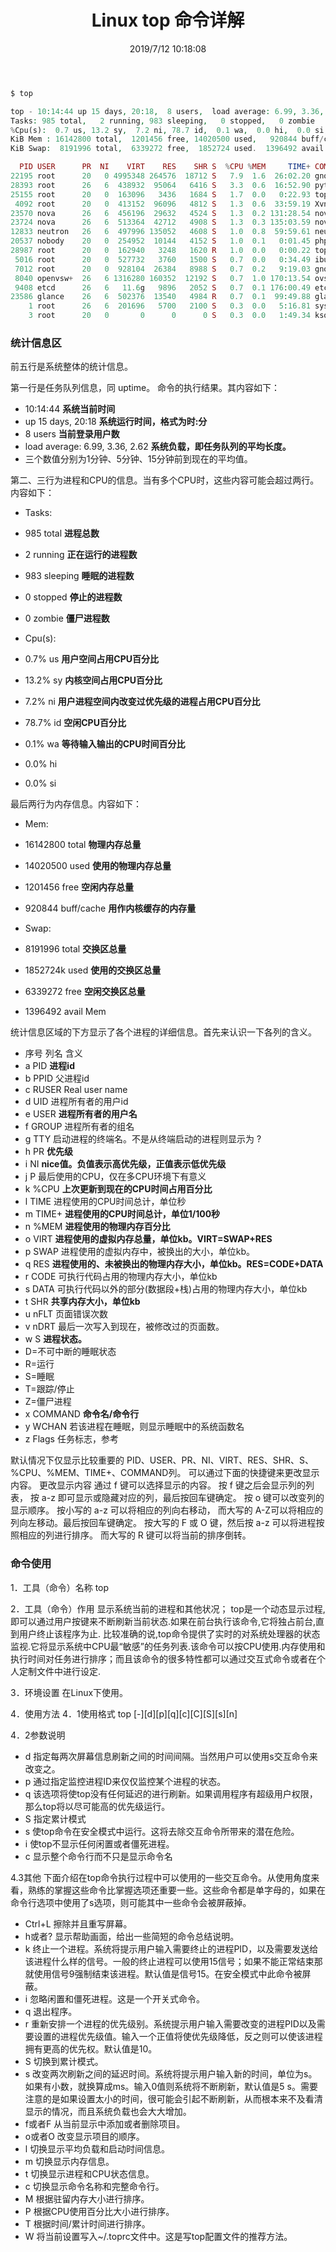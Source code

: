﻿---
title: Linux top 命令详解
tags: [linux]
categories: Linux
description: top命令是Linux下常用的性能分析工具，能够实时显示系统中各个进程的资源占用状况，类似于Windows的任务管理器。下面详细介绍它的使用方法。
date: 2019/7/12 10:18:08
---

```php
$ top

top - 10:14:44 up 15 days, 20:18,  8 users,  load average: 6.99, 3.36, 2.62
Tasks: 985 total,   2 running, 983 sleeping,   0 stopped,   0 zombie
%Cpu(s):  0.7 us, 13.2 sy,  7.2 ni, 78.7 id,  0.1 wa,  0.0 hi,  0.0 si,  0.0 st
KiB Mem : 16142800 total,  1201456 free, 14020500 used,   920844 buff/cache
KiB Swap:  8191996 total,  6339272 free,  1852724 used.  1396492 avail Mem

  PID USER      PR  NI    VIRT    RES    SHR S  %CPU %MEM     TIME+ COMMAND
22195 root      20   0 4995348 264576  18712 S   7.9  1.6  26:02.20 gnome-shell
28393 root      26   6  438932  95064   6416 S   3.3  0.6  16:52.90 python
25155 root      20   0  163096   3436   1684 S   1.7  0.0   0:22.93 top
 4092 root      20   0  413152  96096   4812 S   1.3  0.6  33:59.19 Xvnc
23570 nova      26   6  456196  29632   4524 S   1.3  0.2 131:28.54 nova-conductor
23724 nova      26   6  513364  42712   4908 S   1.3  0.3 135:03.59 nova-api
12833 neutron   26   6  497996 135052   4608 S   1.0  0.8  59:59.61 neutron-dhcp-ag
20537 nobody    20   0  254952  10144   4152 S   1.0  0.1   0:01.45 php-fpm
28987 root      20   0  162940   3248   1620 R   1.0  0.0   0:00.22 top
 5016 root      20   0  527732   3760   1500 S   0.7  0.0   0:34.49 ibus-daemon
 7012 root      20   0  928104  26384   8988 S   0.7  0.2   9:19.03 gnome-terminal-
 8040 openvsw+  26   6 1316280 160352  12192 S   0.7  1.0 170:13.54 ovs-vswitchd
 9408 etcd      26   6   11.6g   9896   2052 S   0.7  0.1 176:00.49 etcd
23586 glance    26   6  502376  13540   4984 R   0.7  0.1  99:49.88 glance-api
    1 root      26   6  201696   5700   2100 S   0.3  0.0   5:16.81 systemd
    3 root      20   0       0      0      0 S   0.3  0.0   1:49.34 ksoftirqd/0
```

### 统计信息区

前五行是系统整体的统计信息。

第一行是任务队列信息，同 uptime。 命令的执行结果。其内容如下：

- 10:14:44 **系统当前时间**
- up 15 days, 20:18 **系统运行时间，格式为时:分**
- 8 users **当前登录用户数**
- load average: 6.99, 3.36, 2.62 **系统负载，即任务队列的平均长度。**
 - 三个数值分别为1分钟、5分钟、15分钟前到现在的平均值。

第二、三行为进程和CPU的信息。当有多个CPU时，这些内容可能会超过两行。内容如下：

- Tasks:
- 985 total **进程总数**
- 2 running **正在运行的进程数**
- 983 sleeping **睡眠的进程数**
- 0 stopped **停止的进程数**
- 0 zombie **僵尸进程数**

- Cpu(s):
- 0.7% us **用户空间占用CPU百分比**
- 13.2% sy **内核空间占用CPU百分比**
- 7.2% ni **用户进程空间内改变过优先级的进程占用CPU百分比**
- 78.7% id **空闲CPU百分比**
- 0.1% wa **等待输入输出的CPU时间百分比**
- 0.0% hi
- 0.0% si

最后两行为内存信息。内容如下：

- Mem:
- 16142800 total **物理内存总量**
- 14020500 used **使用的物理内存总量**
- 1201456 free **空闲内存总量**
- 920844 buff/cache **用作内核缓存的内存量**

- Swap:
- 8191996 total **交换区总量**
- 1852724k used **使用的交换区总量**
- 6339272 free **空闲交换区总量**
- 1396492 avail Mem

统计信息区域的下方显示了各个进程的详细信息。首先来认识一下各列的含义。

- 序号 列名 含义
- a PID **进程id**
- b PPID 父进程id
- c RUSER Real user name
- d UID 进程所有者的用户id
- e USER **进程所有者的用户名**
- f GROUP 进程所有者的组名
- g TTY 启动进程的终端名。不是从终端启动的进程则显示为 ?
- h PR **优先级**
- i NI **nice值。负值表示高优先级，正值表示低优先级**
- j P 最后使用的CPU，仅在多CPU环境下有意义
- k %CPU **上次更新到现在的CPU时间占用百分比**
- l TIME 进程使用的CPU时间总计，单位秒
- m TIME+ **进程使用的CPU时间总计，单位1/100秒**
- n %MEM **进程使用的物理内存百分比**
- o VIRT **进程使用的虚拟内存总量，单位kb。VIRT=SWAP+RES**
- p SWAP 进程使用的虚拟内存中，被换出的大小，单位kb。
- q RES **进程使用的、未被换出的物理内存大小，单位kb。RES=CODE+DATA**
- r CODE 可执行代码占用的物理内存大小，单位kb
- s DATA 可执行代码以外的部分(数据段+栈)占用的物理内存大小，单位kb
- t SHR **共享内存大小，单位kb**
- u nFLT 页面错误次数
- v nDRT 最后一次写入到现在，被修改过的页面数。
- w S **进程状态。**
 - D=不可中断的睡眠状态
 - R=运行
 - S=睡眠
 - T=跟踪/停止
 - Z=僵尸进程
- x COMMAND **命令名/命令行**
- y WCHAN 若该进程在睡眠，则显示睡眠中的系统函数名
- z Flags 任务标志，参考

默认情况下仅显示比较重要的
PID、USER、PR、NI、VIRT、RES、SHR、S、%CPU、%MEM、TIME+、COMMAND列。
可以通过下面的快捷键来更改显示内容。
更改显示内容
通过 f 键可以选择显示的内容。
按 f 键之后会显示列的列表，
按 a-z 即可显示或隐藏对应的列，最后按回车键确定。
按 o 键可以改变列的显示顺序。
按小写的 a-z 可以将相应的列向右移动，
而大写的 A-Z可以将相应的列向左移动。最后按回车键确定。
按大写的 F 或 O 键，然后按 a-z 可以将进程按照相应的列进行排序。
而大写的 R 键可以将当前的排序倒转。


### 命令使用
1．工具（命令）名称
top

2．工具（命令）作用
显示系统当前的进程和其他状况；
top是一个动态显示过程,即可以通过用户按键来不断刷新当前状态.如果在前台执行该命令,它将独占前台,直到用户终止该程序为止.
比较准确的说,top命令提供了实时的对系统处理器的状态监视.它将显示系统中CPU最“敏感”的任务列表.该命令可以按CPU使用.内存使用和执行时间对任务进行排序；而且该命令的很多特性都可以通过交互式命令或者在个人定制文件中进行设定.

3．环境设置
在Linux下使用。

4．使用方法
4．1使用格式
top [-][d][p][q][c][C][S][s][n]

4．2参数说明
- d 指定每两次屏幕信息刷新之间的时间间隔。当然用户可以使用s交互命令来改变之。
- p 通过指定监控进程ID来仅仅监控某个进程的状态。
- q 该选项将使top没有任何延迟的进行刷新。如果调用程序有超级用户权限，那么top将以尽可能高的优先级运行。
- S 指定累计模式
- s 使top命令在安全模式中运行。这将去除交互命令所带来的潜在危险。
- i 使top不显示任何闲置或者僵死进程。
- c 显示整个命令行而不只是显示命令名

4.3其他
下面介绍在top命令执行过程中可以使用的一些交互命令。从使用角度来看，熟练的掌握这些命令比掌握选项还重要一些。这些命令都是单字母的，如果在命令行选项中使用了s选项，则可能其中一些命令会被屏蔽掉。
- Ctrl+L 擦除并且重写屏幕。
- h或者? 显示帮助画面，给出一些简短的命令总结说明。
- k 终止一个进程。系统将提示用户输入需要终止的进程PID，以及需要发送给该进程什么样的信号。一般的终止进程可以使用15信号；如果不能正常结束那就使用信号9强制结束该进程。默认值是信号15。在安全模式中此命令被屏蔽。
- i 忽略闲置和僵死进程。这是一个开关式命令。
- q 退出程序。
- r 重新安排一个进程的优先级别。系统提示用户输入需要改变的进程PID以及需要设置的进程优先级值。输入一个正值将使优先级降低，反之则可以使该进程拥有更高的优先权。默认值是10。
- S 切换到累计模式。
- s 改变两次刷新之间的延迟时间。系统将提示用户输入新的时间，单位为s。如果有小数，就换算成ms。输入0值则系统将不断刷新，默认值是5
s。需要注意的是如果设置太小的时间，很可能会引起不断刷新，从而根本来不及看清显示的情况，而且系统负载也会大大增加。
- f或者F 从当前显示中添加或者删除项目。
- o或者O 改变显示项目的顺序。
- l 切换显示平均负载和启动时间信息。
- m 切换显示内存信息。
- t 切换显示进程和CPU状态信息。
- c 切换显示命令名称和完整命令行。
- M 根据驻留内存大小进行排序。
- P 根据CPU使用百分比大小进行排序。
- T 根据时间/累计时间进行排序。
- W 将当前设置写入~/.toprc文件中。这是写top配置文件的推荐方法。
